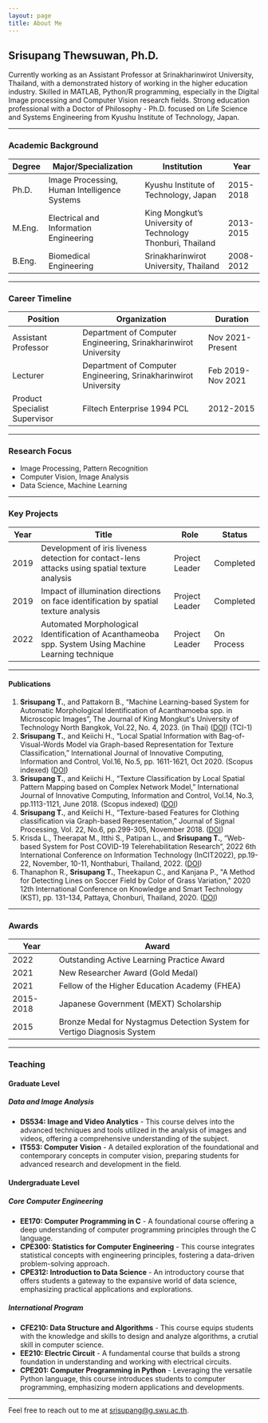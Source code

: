 ```yaml
---
layout: page
title: About Me
---
```

## Srisupang Thewsuwan, Ph.D.
<p class="message">
  Currently working as an Assistant Professor at Srinakharinwirot University, Thailand, with a demonstrated history of working in the higher education industry. Skilled in MATLAB, Python/R programming, especially in the Digital Image processing and Computer Vision research fields. Strong education professional with a Doctor of Philosophy - Ph.D. focused on Life Science and Systems Engineering from Kyushu Institute of Technology, Japan.
</p>

---

### Academic Background

| Degree   | Major/Specialization                         | Institution                                           | Year       |
|----------|----------------------------------------------|--------------------------------------------------------|------------|
| Ph.D.    | Image Processing, Human Intelligence Systems | Kyushu Institute of Technology, Japan                 | 2015-2018  |
| M.Eng.   | Electrical and Information Engineering       | King Mongkut’s University of Technology Thonburi, Thailand | 2013-2015  |
| B.Eng.   | Biomedical Engineering                       | Srinakharinwirot University, Thailand                 | 2008-2012  |

---

### Career Timeline

| Position                     | Organization                              | Duration        |
|------------------------------|-------------------------------------------|-----------------|
| Assistant Professor          | Department of Computer Engineering, Srinakharinwirot University | Nov 2021-Present |
| Lecturer                     | Department of Computer Engineering, Srinakharinwirot University | Feb 2019-Nov 2021 |
| Product Specialist Supervisor| Filtech Enterprise 1994 PCL               | 2012-2015       |

---

### Research Focus

- Image Processing, Pattern Recognition
- Computer Vision, Image Analysis
- Data Science, Machine Learning

---

### Key Projects

| Year  | Title                                                                 | Role          | Status    |
|-------|-----------------------------------------------------------------------|---------------|-----------|
| 2019  | Development of iris liveness detection for contact-lens attacks using spatial texture analysis | Project Leader | Completed |
| 2019  | Impact of illumination directions on face identification by spatial texture analysis | Project Leader | Completed |
| 2022  | Automated Morphological Identification of Acanthameoba spp. System Using Machine Learning technique | Project Leader | On Process |

---

#### Publications

1. **Srisupang T.**, and Pattakorn B., “Machine Learning-based System for Automatic Morphological Identification of Acanthamoeba spp. in Microscopic Images”, The Journal of King Mongkut's University of Technology North Bangkok, Vol.22, No. 4, 2023. (in Thai) ([DOI](http://dx.doi.org/10.14416/j.kmutnb.2022.09.014)) (TCI-1)
2. **Srisupang T.**, and Keiichi H., “Local Spatial Information with Bag-of-Visual-Words Model via Graph-based Representation for Texture Classification,” International Journal of Innovative Computing, Information and Control, Vol.16, No.5, pp. 1611-1621, Oct 2020. (Scopus indexed) ([DOI](https://doi.org/10.24507/ijicic.16.05.1611))
3. **Srisupang T.**, and Keiichi H., “Texture Classification by Local Spatial Pattern Mapping based on Complex Network Model,” International Journal of Innovative Computing, Information and Control, Vol.14, No.3, pp.1113-1121, June 2018. (Scopus indexed) ([DOI](https://doi.org/10.24507/ijicic.14.03.1113))
4. **Srisupang T.**, and Keiichi H., “Texture-based Features for Clothing classification via Graph-based Representation,” Journal of Signal Processing, Vol. 22, No.6, pp.299-305, November 2018. ([DOI](https://doi.org/10.2299/jsp.22.299))
5. Krisda L., Theerapat M., Itthi S., Patipan L., and **Srisupang T.**, “Web-based System for Post COVID-19 Telerehabilitation Research”, 2022 6th International Conference on Information Technology (InCIT2022), pp.19-22, November, 10-11, Nonthaburi, Thailand, 2022. ([DOI](https://doi.org/10.1109/InCIT56086.2022.10067777))
6. Thanaphon R., **Srisupang T.**, Theekapun C., and Kanjana P., "A Method for Detecting Lines on Soccer Field by Color of Grass Variation," 2020 12th International Conference on Knowledge and Smart Technology (KST), pp. 131-134, Pattaya, Chonburi, Thailand, 2020. ([DOI](https://doi.org/10.1109/KST48564.2020.9059550))

---

### Awards

| Year  | Award                                                                 |
|-------|-----------------------------------------------------------------------|
| 2022  | Outstanding Active Learning Practice Award                          |
| 2021  | New Researcher Award (Gold Medal)                                     |
| 2021  | Fellow of the Higher Education Academy (FHEA)                         |
| 2015-2018 | Japanese Government (MEXT) Scholarship                             |
| 2015  | Bronze Medal for Nystagmus Detection System for Vertigo Diagnosis System |

---

### Teaching

#### **Graduate Level**

##### **Data and Image Analysis**

- **DS534: Image and Video Analytics** - This course delves into the advanced techniques and tools utilized in the analysis of images and videos, offering a comprehensive understanding of the subject.
- **IT553: Computer Vision** - A detailed exploration of the foundational and contemporary concepts in computer vision, preparing students for advanced research and development in the field.

#### **Undergraduate Level**

##### **Core Computer Engineering**

- **EE170: Computer Programming in C** - A foundational course offering a deep understanding of computer programming principles through the C language.
- **CPE300: Statistics for Computer Engineering** - This course integrates statistical concepts with engineering principles, fostering a data-driven problem-solving approach.
- **CPE312: Introduction to Data Science** - An introductory course that offers students a gateway to the expansive world of data science, emphasizing practical applications and explorations.

##### **International Program**

- **CFE210: Data Structure and Algorithms** - This course equips students with the knowledge and skills to design and analyze algorithms, a crutial skill in computer science.
- **EE210: Electric Circuit** - A fundamental course that builds a strong foundation in understanding and working with electrical circuits.
- **CPE201: Computer Programming in Python** - Leveraging the versatile Python language, this course introduces students to computer programming, emphasizing modern applications and developments.

---

Feel free to reach out to me at [srisupang@g.swu.ac.th](mailto:srisupang@g.swu.ac.th).
